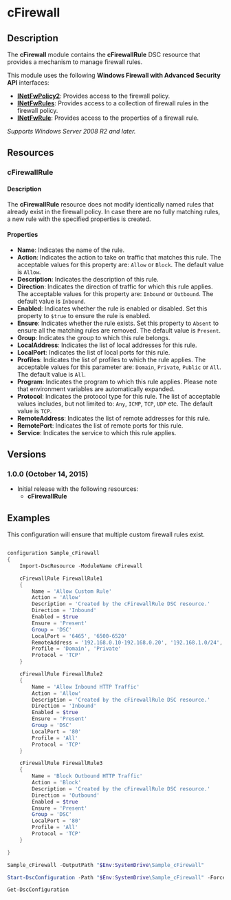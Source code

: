 # cFirewall

## Description

The **cFirewall** module contains the **cFirewallRule** DSC resource that provides a mechanism to manage firewall rules.

This module uses the following **Windows Firewall with Advanced Security API** interfaces:
* **[INetFwPolicy2](https://msdn.microsoft.com/en-us/library/windows/desktop/aa365309%28v=vs.85%29.aspx)**: Provides access to the firewall policy.
* **[INetFwRules](https://msdn.microsoft.com/en-us/library/windows/desktop/aa365345%28v=vs.85%29.aspx)**: Provides access to a collection of firewall rules in the firewall policy.
* **[INetFwRule](https://msdn.microsoft.com/en-us/library/windows/desktop/aa365344%28v=vs.85%29.aspx)**: Provides access to the properties of a firewall rule.

*Supports Windows Server 2008 R2 and later.*

## Resources

### cFirewallRule

#### Description

The **cFirewallRule** resource does not modify identically named rules that already exist in the firewall policy. In case there are no fully matching rules, a new rule with the specified properties is created.

#### Properties

* **Name**: Indicates the name of the rule.
* **Action**: Indicates the action to take on traffic that matches this rule. The acceptable values for this property are: `Allow` or `Block`. The default value is `Allow`.
* **Description**: Indicates the description of this rule.
* **Direction**: Indicates the direction of traffic for which this rule applies. The acceptable values for this property are: `Inbound` or `Outbound`. The default value is `Inbound`.
* **Enabled**: Indicates whether the rule is enabled or disabled. Set this property to `$true` to ensure the rule is enabled.
* **Ensure**: Indicates whether the rule exists. Set this property to `Absent` to ensure all the matching rules are removed. The default value is `Present`.
* **Group**: Indicates the group to which this rule belongs.
* **LocalAddress**: Indicates the list of local addresses for this rule.
* **LocalPort**: Indicates the list of local ports for this rule.
* **Profiles**: Indicates the list of profiles to which the rule applies. The acceptable values for this parameter are: `Domain`, `Private`, `Public` or `All`. The default value is `All`.
* **Program**: Indicates the program to which this rule applies. Please note that environment variables are automatically expanded.
* **Protocol**: Indicates the protocol type for this rule. The list of acceptable values includes, but not limited to: `Any`, `ICMP`, `TCP`, `UDP` etc. The default value is `TCP`.
* **RemoteAddress**: Indicates the list of remote addresses for this rule.
* **RemotePort**: Indicates the list of remote ports for this rule.
* **Service**: Indicates the service to which this rule applies.

## Versions

### 1.0.0 (October 14, 2015)

* Initial release with the following resources:
  - **cFirewallRule**

## Examples

This configuration will ensure that multiple custom firewall rules exist.

```powershell

configuration Sample_cFirewall
{
    Import-DscResource -ModuleName cFirewall

    cFirewallRule FirewallRule1
    {
        Name = 'Allow Custom Rule'
        Action = 'Allow'
        Description = 'Created by the cFirewallRule DSC resource.'
        Direction = 'Inbound'
        Enabled = $true
        Ensure = 'Present'
        Group = 'DSC'
        LocalPort = '6465', '6500-6520'
        RemoteAddress = '192.168.0.10-192.168.0.20', '192.168.1.0/24', '192.168.2.10'
        Profile = 'Domain', 'Private'
        Protocol = 'TCP'
    }

    cFirewallRule FirewallRule2
    {
        Name = 'Allow Inbound HTTP Traffic'
        Action = 'Allow'
        Description = 'Created by the cFirewallRule DSC resource.'
        Direction = 'Inbound'
        Enabled = $true
        Ensure = 'Present'
        Group = 'DSC'
        LocalPort = '80'
        Profile = 'All'
        Protocol = 'TCP'
    }

    cFirewallRule FirewallRule3
    {
        Name = 'Block Outbound HTTP Traffic'
        Action = 'Block'
        Description = 'Created by the cFirewallRule DSC resource.'
        Direction = 'Outbound'
        Enabled = $true
        Ensure = 'Present'
        Group = 'DSC'
        LocalPort = '80'
        Profile = 'All'
        Protocol = 'TCP'
    }

}

Sample_cFirewall -OutputPath "$Env:SystemDrive\Sample_cFirewall"

Start-DscConfiguration -Path "$Env:SystemDrive\Sample_cFirewall" -Force -Verbose -Wait

Get-DscConfiguration


```

